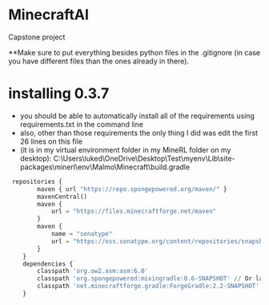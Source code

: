 # MinecraftAI
Capstone project 

**Make sure to put everything besides python files in the .gitignore (in case you have different files than the ones already in there). 

# installing 0.3.7
- you should be able to automatically install all of the requirements using requirements.txt in the command line
- also, other than those requirements the only thing I did was edit the first 26 lines on this file
- (it is in my virtual environment folder in my MineRL folder on my desktop):  C:\Users\luked\OneDrive\Desktop\Test\myenv\Lib\site-packages\minerl\env\Malmo\Minecraft\build.gradle

```python
 repositories {
        maven { url "https://repo.spongepowered.org/maven/" }
        mavenCentral()
        maven {
            url = "https://files.minecraftforge.net/maven"
        }
        maven {
            name = "sonatype"
            url = "https://oss.sonatype.org/content/repositories/snapshots/"
        }
    }
    dependencies {
        classpath 'org.ow2.asm:asm:6.0'
        classpath 'org.spongepowered:mixingradle:0.6-SNAPSHOT' // Or latest 0.6 version
        classpath 'net.minecraftforge.gradle:ForgeGradle:2.2-SNAPSHOT'
    }
```
